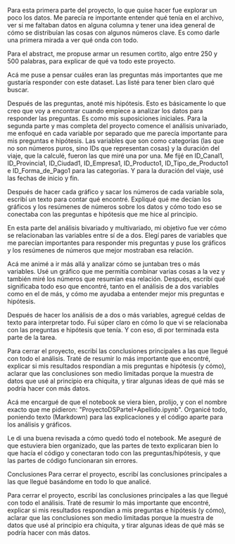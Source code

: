 Para esta primera parte del proyecto, lo que quise hacer fue explorar un poco los datos. Me parecía re importante entender qué tenía en el archivo, ver si me faltaban datos en alguna columna y tener una idea general de cómo se distribuían las cosas con algunos números clave. Es como darle una primera mirada a ver qué onda con todo.

Para el abstract, me propuse armar un resumen cortito, algo entre 250 y 500 palabras, para explicar de qué va todo este proyecto.

Acá me puse a pensar cuáles eran las preguntas más importantes que me gustaría responder con este dataset. Las listé para tener bien claro qué buscar.

Después de las preguntas, anoté mis hipótesis. Esto es básicamente lo que creo que voy a encontrar cuando empiece a analizar los datos para responder las preguntas. Es como mis suposiciones iniciales.
Para la segunda parte y mas completa del proyecto comence el análisis univariado, me enfoqué en cada variable por separado que me parecía importante para mis preguntas e hipótesis. Las variables que son como categorías (las que no son números puros, sino IDs que representan cosas) y la duración del viaje, que la calculé, fueron las que miré una por una. Me fijé en ID_Canal1, ID_Provincia1, ID_Ciudad1, ID_Empresa1, ID_Producto1, ID_Tipo_de_Producto1 e ID_Forma_de_Pago1 para las categorías. Y para la duración del viaje, usé las fechas de inicio y fin.

Después de hacer cada gráfico y sacar los números de cada variable sola, escribí un texto para contar qué encontré. Expliqué qué me decían los gráficos y los resúmenes de números sobre los datos y cómo todo eso se conectaba con las preguntas e hipótesis que me hice al principio.

En esta parte del análisis bivariado y multivariado, mi objetivo fue ver cómo se relacionaban las variables entre sí de a dos. Elegí pares de variables que me parecían importantes para responder mis preguntas y puse los gráficos y los resúmenes de números que mejor mostraban esa relación.

Acá me animé a ir más allá y analizar cómo se juntaban tres o más variables. Usé un gráfico que me permitía combinar varias cosas a la vez y también miré los números que resumían esa relación. Después, escribí qué significaba todo eso que encontré, tanto en el análisis de a dos variables como en el de más, y cómo me ayudaba a entender mejor mis preguntas e hipótesis.

Después de hacer los análisis de a dos o más variables, agregué celdas de texto para interpretar todo. Fui súper claro en cómo lo que vi se relacionaba con las preguntas e hipótesis que tenía. Y con eso, di por terminada esta parte de la tarea.

Para cerrar el proyecto, escribí las conclusiones principales a las que llegué con todo el análisis. Traté de resumir lo más importante que encontré, explicar si mis resultados respondían a mis preguntas e hipótesis (y cómo), aclarar que las conclusiones son medio limitadas porque la muestra de datos que usé al principio era chiquita, y tirar algunas ideas de qué más se podría hacer con más datos.

Acá me encargué de que el notebook se viera bien, prolijo, y con el nombre exacto que me pidieron: "ProyectoDSParteI+Apellido.ipynb". Organicé todo, poniendo texto (Markdown) para las explicaciones y el código aparte para los análisis y gráficos.

Le di una buena revisada a cómo quedó todo el notebook. Me aseguré de que estuviera bien organizado, que las partes de texto explicaran bien lo que hacía el código y conectaran todo con las preguntas/hipótesis, y que las partes de código funcionaran sin errores.

Conclusiones
Para cerrar el proyecto, escribí las conclusiones principales a las que llegué basándome en todo lo que analicé.

Para cerrar el proyecto, escribí las conclusiones principales a las que llegué con todo el análisis. Traté de resumir lo más importante que encontré, explicar si mis resultados respondían a mis preguntas e hipótesis (y cómo), aclarar que las conclusiones son medio limitadas porque la muestra de datos que usé al principio era chiquita, y tirar algunas ideas de qué más se podría hacer con más datos.
